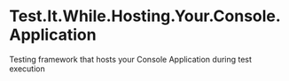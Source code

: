 # Test.It.While.Hosting.Your.Console.Application
Testing framework that hosts your Console Application during test execution
